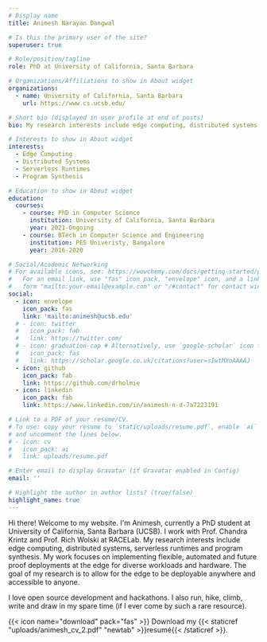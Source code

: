 ```yaml
---
# Display name
title: Animesh Narayan Dangwal

# Is this the primary user of the site?
superuser: true

# Role/position/tagline
role: PhD at University of California, Santa Barbara

# Organizations/Affiliations to show in About widget
organizations:
  - name: University of California, Santa Barbara
    url: https://www.cs.ucsb.edu/

# Short bio (displayed in user profile at end of posts)
bio: My research interests include edge computing, distributed systems, serverless runtimes and program synthesis.

# Interests to show in About widget
interests:
  - Edge Computing
  - Distributed Systems
  - Serverless Runtimes
  - Program Synthesis

# Education to show in About widget
education:
  courses:
    - course: PhD in Computer Science
      institution: University of California, Santa Barbara
      year: 2021-Ongoing
    - course: BTech in Computer Science and Engineering
      institution: PES Univeristy, Bangalore 
      year: 2016-2020

# Social/Academic Networking
# For available icons, see: https://wowchemy.com/docs/getting-started/page-builder/#icons
#   For an email link, use "fas" icon pack, "envelope" icon, and a link in the
#   form "mailto:your-email@example.com" or "/#contact" for contact widget.
social:
  - icon: envelope
    icon_pack: fas
    link: 'mailto:animesh@ucsb.edu'
  # - icon: twitter
  #   icon_pack: fab
  #   link: https://twitter.com/
  # - icon: graduation-cap # Alternatively, use `google-scholar` icon from `ai` icon pack
  #   icon_pack: fas
  #   link: https://scholar.google.co.uk/citations?user=sIwtMXoAAAAJ
  - icon: github
    icon_pack: fab
    link: https://github.com/drholmie
  - icon: linkedin
    icon_pack: fab
    link: https://www.linkedin.com/in/animesh-n-d-7a7223191

# Link to a PDF of your resume/CV.
# To use: copy your resume to `static/uploads/resume.pdf`, enable `ai` icons in `params.toml`,
# and uncomment the lines below.
# - icon: cv
#   icon_pack: ai
#   link: uploads/resume.pdf

# Enter email to display Gravatar (if Gravatar enabled in Config)
email: ''

# Highlight the author in author lists? (true/false)
highlight_name: true
---
```


Hi there! Welcome to my website. I'm Animesh, currently a PhD student at University of California, Santa Barbara (UCSB). I work with Prof. Chandra Krintz and Prof. Rich Wolski at RACELab. My research interests include edge computing, distributed systems, serverless runtimes and program synthesis. My work focuses on implementing flexible, automated and future proof deployments at the edge for diverse workloads and hardware. The goal of my research is to allow for the edge to be deployable anywhere and accessible to anyone. 

I love open source development and hackathons. I also run, hike, climb, write and draw in my spare time (if I ever come by such a rare resource). 

{{< icon name="download" pack="fas" >}} Download my {{< staticref "uploads/animesh_cv_2.pdf" "newtab" >}}resumé{{< /staticref >}}.
